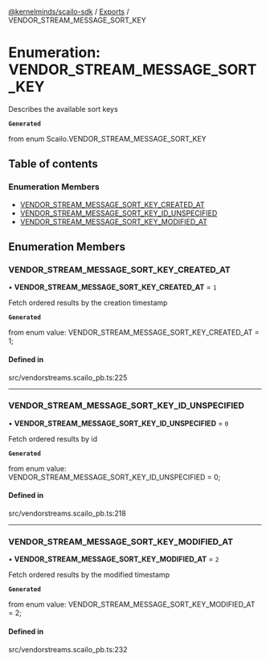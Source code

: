 [@kernelminds/scailo-sdk](../README.md) / [Exports](../modules.md) / VENDOR\_STREAM\_MESSAGE\_SORT\_KEY

# Enumeration: VENDOR\_STREAM\_MESSAGE\_SORT\_KEY

Describes the available sort keys

**`Generated`**

from enum Scailo.VENDOR_STREAM_MESSAGE_SORT_KEY

## Table of contents

### Enumeration Members

- [VENDOR\_STREAM\_MESSAGE\_SORT\_KEY\_CREATED\_AT](VENDOR_STREAM_MESSAGE_SORT_KEY.md#vendor_stream_message_sort_key_created_at)
- [VENDOR\_STREAM\_MESSAGE\_SORT\_KEY\_ID\_UNSPECIFIED](VENDOR_STREAM_MESSAGE_SORT_KEY.md#vendor_stream_message_sort_key_id_unspecified)
- [VENDOR\_STREAM\_MESSAGE\_SORT\_KEY\_MODIFIED\_AT](VENDOR_STREAM_MESSAGE_SORT_KEY.md#vendor_stream_message_sort_key_modified_at)

## Enumeration Members

### VENDOR\_STREAM\_MESSAGE\_SORT\_KEY\_CREATED\_AT

• **VENDOR\_STREAM\_MESSAGE\_SORT\_KEY\_CREATED\_AT** = ``1``

Fetch ordered results by the creation timestamp

**`Generated`**

from enum value: VENDOR_STREAM_MESSAGE_SORT_KEY_CREATED_AT = 1;

#### Defined in

src/vendorstreams.scailo_pb.ts:225

___

### VENDOR\_STREAM\_MESSAGE\_SORT\_KEY\_ID\_UNSPECIFIED

• **VENDOR\_STREAM\_MESSAGE\_SORT\_KEY\_ID\_UNSPECIFIED** = ``0``

Fetch ordered results by id

**`Generated`**

from enum value: VENDOR_STREAM_MESSAGE_SORT_KEY_ID_UNSPECIFIED = 0;

#### Defined in

src/vendorstreams.scailo_pb.ts:218

___

### VENDOR\_STREAM\_MESSAGE\_SORT\_KEY\_MODIFIED\_AT

• **VENDOR\_STREAM\_MESSAGE\_SORT\_KEY\_MODIFIED\_AT** = ``2``

Fetch ordered results by the modified timestamp

**`Generated`**

from enum value: VENDOR_STREAM_MESSAGE_SORT_KEY_MODIFIED_AT = 2;

#### Defined in

src/vendorstreams.scailo_pb.ts:232
